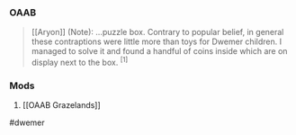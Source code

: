 
### OAAB
> [[Aryon]] (Note): ...puzzle box. Contrary to popular belief, in general these contraptions were little more than toys for Dwemer children. I managed to solve it and found a handful of coins inside which are on display next to the box. <sup>[1]</sup>
### Mods
1. [[OAAB Grazelands]]

#dwemer